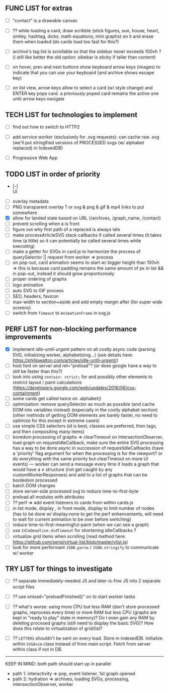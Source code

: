 
## FUNC LIST for extras

- [ ] "contact" is a drawable canvas
- [ ] ?? while loading a card, draw scribble (stick figures, sun, house, heart, smiley, hashtag, dicks, math equations, mini graphs) on it and erase them when loaded (do cards load too fast for this?)
- [ ] archive's tag list is scrollable so that the sidebar never exceeds 100vh ? (i still like better the old option: sibebar is sticky if taller than content)
- [ ] on hover, prev and next buttons show keyboard arrow keys (images) to indicate that you can use your keyboard (and archive shows escape key)
- [ ] on list view, arrow keys allow to select a card (w/ style change) and ENTER key pops card. a previously poped card remains the active one until arrow keys navigate


## TECH LIST for technologies to implement

- [ ] find out how to switch to HTTP2
- [ ] add service worker (exclusively for .svg requests): can cache raw .svg (we'll put stringified versions of PROCESSED svgs (w/ alphabet replaced) in IndexedDB)
- [ ] Progressive Web App


## TODO LIST in order of priority

- [-] <aside> UI
- [ ] overlay metadata
- [ ] PNG transparent overlay ? or svg & png & gif & mp4 links to put somewhere
- [x] allow for landed state based on URL (/archives, /graph_name, /contact)
- [ ] prevent scrolling when a <card> is front
- [ ] figure out why first path of a replaced <span> is always late
- [ ] make processArticleSVG stack callbacks if called several times (it takes time (a little) so it can potentially be called several times while executing)
- [ ] make a getter for SVGs in card.js to harmonize the process of querySelector || request from worker => process
- [ ] on pop-out, card animation seems to start w/ bigger height than 100vh => this is because card padding remains the same amount of px in list && in pop-out, instead it should grow proportionnaly
- [ ] proper ordering of graphs
- [ ] logo animation
- [ ] auto SVG to GIF process
- [ ] SEO, headers, favicon
- [ ] max-width to section+aside and add empty margin after (for super wide screens)
- [ ] switch from `Timeout` to `AnimationFrame` in svg.js

## PERF LIST for non-blocking performance improvements

- [x] implement *idle-until-urgent* pattern on all costly async code (parsing SVG, initializing worker, alphabetizing...) (see details here: https://philipwalton.com/articles/idle-until-urgent/)
- [ ] host font on server and rel="preload"? (or does google have a way to still be faster than this?)
- [ ] look into using `contain: strict;` for <card> and possibly other elements to restrict layout / paint calculations (https://developers.google.com/web/updates/2016/06/css-containment)
- [ ] some cards get called twice on .alphabet()
- [ ] optimization: remove querySelector as much as possible (and cache DOM into variables instead) (especially in the costly alphabet section) (other methods of getting DOM elements are barely faster, no need to optimize for this except in extreme cases)
- [ ] use simple CSS selectors (id is best, classes are preferred, then tags, and then compositing many items)
- [ ] boredom processing of graphs => clearTimeout on IntersectionObserver, load graph on requestIdleCallback, make sure the entire SVG processing has a way to be done async in succession of requestIdleCallbacks (have a 'priority' flag argument for when the processing is for the viewport? or do everything with the same priority but clearTimeout on more UI events) — worker can send a message every time it loads a graph that would have a ≠ structure (not get caught by any customWorkerResponses) and add to a list of graphs that can be bordedom processed
- [ ] batch DOM changes
- [ ] store server-side processed svg to reduce time-to-first-byte
- [ ] preload all modules with <link> attributes
- [ ] *??* perf => add event listeners to cards from within cards.js
- [ ] in list mode, display <text>, in front mode, display <path data-type="writing"> to limit number of nodes (has to be done w/ display:none to get the perf enhancements, will need to wait for current animation to be over before switching)
- [ ] reduce time-to-first-meaningful-paint (when we can see a graph)
- [ ] use `IdleDeadline.didTimeout` for shortening idleCallbacks ? 
- [ ] virtualize grid items when scrolling (read method here: https://github.com/sergi/virtual-list/blob/master/vlist.js)
- [ ] look for more performant `JSON.parse` / `JSON.stringify` to communicate w/ worker

## TRY LIST for things to investigate

- [ ] *??* separate immediately-needed JS and later-is-fine JS into 2 separate script files
- [ ] *??* use onload="preloadFinished()" on <link> to start worker tasks
- [ ] *??* what's worse: using more CPU but less RAM (don't store processed graphs, reprocess every time) or more RAM but less CPU (graphs are kept in "ready to play" state in memory)? Do I even gain any RAM by deleting procesed graphs (still need to display the basic SVG)? How does this relate to virtualization of grid/list? 
- [ ] *??* `LETTERS` shouldn't be sent on every load. Store in indexedDB. Initialize within `SVGAnim` class instead of from main script. Fetch from server within class if not in DB.


----

KEEP IN MIND: both path should start up in parallel 
- path 1: interactivity ⇒ pop, event listener, 1st graph opened
- path 2: hydration ⇒ archives, loading SVGs, processing, intersectionObserver, worker